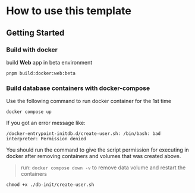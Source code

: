 # How to use this template

## Getting Started

### Build with docker

build **Web** app in beta environment

```shell
pnpm build:docker:web:beta
```

### Build database containers with docker-compose

Use the following command to run docker container for the 1st time

```shell
docker compose up
```

If you got an error message like:

```shell
/docker-entrypoint-initdb.d/create-user.sh: /bin/bash: bad interpreter: Permission denied
```

You should run the command to give the script permission for executing in docker after removing containers and volumes that was created above.

> run: `docker compose down -v` to remove data volume and restart the containers

```shell
chmod +x ./db-init/create-user.sh
```

